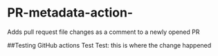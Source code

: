 # PR-metadata-action-
Adds pull request file changes as a comment to a newly opened PR 

##Testing GitHub actions
Test Test: this is where the change happened
